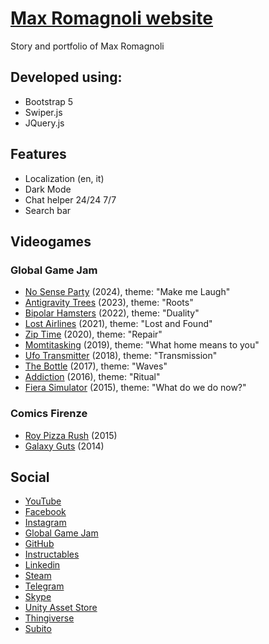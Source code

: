 # [Max Romagnoli website](https://www.maxromagnoli.com)
Story and portfolio of Max Romagnoli

## Developed using:
- Bootstrap 5
- Swiper.js
- JQuery.js

## Features
- Localization (en, it)
- Dark Mode
- Chat helper 24/24 7/7
- Search bar

## Videogames

### Global Game Jam
- [No Sense Party](https://www.maxromagnoli.com#NoSenseParty) (2024), theme: "Make me Laugh"
- [Antigravity Trees](https://www.maxromagnoli.com#AntigravityTrees) (2023), theme: "Roots"
- [Bipolar Hamsters](https://www.maxromagnoli.com#bBipolarHamsters) (2022), theme: "Duality"
- [Lost Airlines](https://www.maxromagnoli.com#LostAirlines) (2021), theme: "Lost and Found"
- [Zip Time](https://www.maxromagnoli.com#ZipTime) (2020), theme: "Repair"
- [Momtitasking](https://www.maxromagnoli.com#Momtitasking) (2019), theme: "What home means to you"
- [Ufo Transmitter](https://www.maxromagnoli.com#UfoTransmitter) (2018), theme: "Transmission"
- [The Bottle](https://www.maxromagnoli.com#TheBottle) (2017), theme: "Waves"
- [Addiction](https://www.maxromagnoli.com#Addiction) (2016), theme: "Ritual"
- [Fiera Simulator](https://www.maxromagnoli.com#FieraSimulator) (2015), theme: "What do we do now?"

### Comics Firenze
- [Roy Pizza Rush](https://www.maxromagnoli.com#RoyPizzaRush) (2015)
- [Galaxy Guts](https://www.maxromagnoli.com#GalaxyGuts) (2014)

## Social
- [YouTube](https://www.youtube.com/channel/UCsx0S6vuZdqP-4aCEpQPk0g)
- [Facebook](https://www.facebook.com/massimo.romagnoli)
- [Instagram](https://www.instagram.com/maxromagnoli)
- [Global Game Jam](https://v3.globalgamejam.org/users/massimo-romagnoli)
- [GitHub](https://github.com/MaxRomagnoli)
- [Instructables](https://www.instructables.com/member/MaxRomagnoli/)
- [Linkedin](https://it.linkedin.com/in/max-romagnoli?trk=public_profile_browsemap-profile)
- [Steam](https://steamcommunity.com/id/maxromagnoli/)
- [Telegram](https://t.me/maxromagnoli)
- [Skype](skype:maxromagnoli?chat)
- [Unity Asset Store](https://assetstore.unity.com/publishers/30573)
- [Thingiverse](https://www.thingiverse.com/maxromagnoli/designs)
- [Subito](https://www.subito.it/utente/16659770)